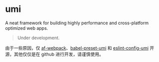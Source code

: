 # umi

A neat framework for building highly performance and cross-platform optimized web apps.

> Under development.

由于一些原因，仅 [af-webpack](https://github.com/umijs/umi/tree/master/packages/af-webpack)、[babel-preset-umi](https://github.com/umijs/umi/tree/master/packages/babel-preset-umi) 和 [eslint-config-umi](https://github.com/umijs/umi/tree/master/packages/eslint-config-umi) 开源，其他仅仅是在 github 进行开发，请谨慎使用。
